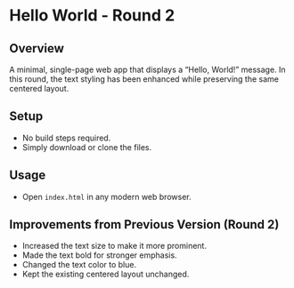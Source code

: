 # Hello World - Round 2

## Overview
A minimal, single-page web app that displays a “Hello, World!” message. In this round, the text styling has been enhanced while preserving the same centered layout.

## Setup
- No build steps required.
- Simply download or clone the files.

## Usage
- Open `index.html` in any modern web browser.

## Improvements from Previous Version (Round 2)
- Increased the text size to make it more prominent.
- Made the text bold for stronger emphasis.
- Changed the text color to blue.
- Kept the existing centered layout unchanged.
